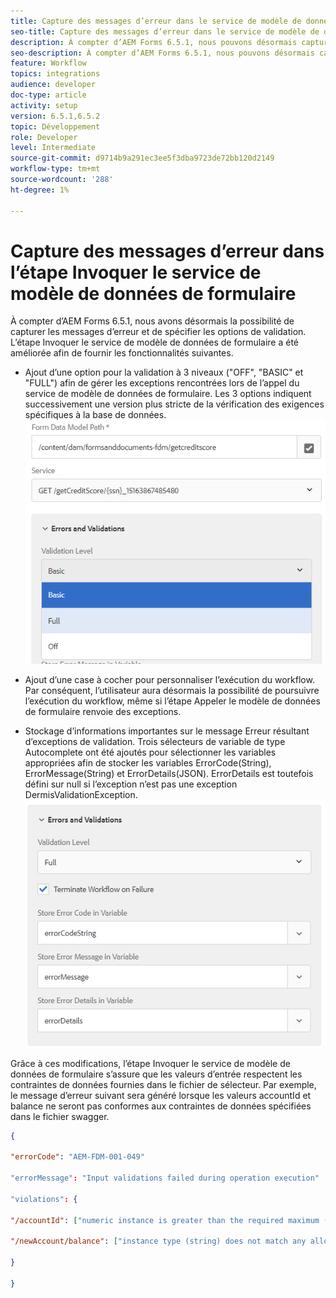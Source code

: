 ```yaml
---
title: Capture des messages d’erreur dans le service de modèle de données de formulaire en tant qu’étape dans le processus
seo-title: Capture des messages d’erreur dans le service de modèle de données de formulaire en tant qu’étape dans le processus
description: À compter d’AEM Forms 6.5.1, nous pouvons désormais capturer les messages d’erreur générés lors de l’utilisation du service de modèle de données de formulaire d’appel comme étape dans AEM Workflow. Workflow.
seo-description: À compter d’AEM Forms 6.5.1, nous pouvons désormais capturer les messages d’erreur générés lors de l’utilisation du service de modèle de données de formulaire d’appel comme étape dans AEM Workflow. Workflow.
feature: Workflow
topics: integrations
audience: developer
doc-type: article
activity: setup
version: 6.5.1,6.5.2
topic: Développement
role: Developer
level: Intermediate
source-git-commit: d9714b9a291ec3ee5f3dba9723de72bb120d2149
workflow-type: tm+mt
source-wordcount: '288'
ht-degree: 1%

---
```



# Capture des messages d’erreur dans l’étape Invoquer le service de modèle de données de formulaire

À compter d’AEM Forms 6.5.1, nous avons désormais la possibilité de capturer les messages d’erreur et de spécifier les options de validation. L’étape Invoquer le service de modèle de données de formulaire a été améliorée afin de fournir les fonctionnalités suivantes.

* Ajout d’une option pour la validation à 3 niveaux (&quot;OFF&quot;, &quot;BASIC&quot; et &quot;FULL&quot;) afin de gérer les exceptions rencontrées lors de l’appel du service de modèle de données de formulaire. Les 3 options indiquent successivement une version plus stricte de la vérification des exigences spécifiques à la base de données.
   ![niveaux de validation](assets/validation-level.PNG)

* Ajout d’une case à cocher pour personnaliser l’exécution du workflow. Par conséquent, l’utilisateur aura désormais la possibilité de poursuivre l’exécution du workflow, même si l’étape Appeler le modèle de données de formulaire renvoie des exceptions.

* Stockage d’informations importantes sur le message Erreur résultant d’exceptions de validation. Trois sélecteurs de variable de type Autocomplete ont été ajoutés pour sélectionner les variables appropriées afin de stocker les variables ErrorCode(String), ErrorMessage(String) et ErrorDetails(JSON). ErrorDetails est toutefois défini sur null si l’exception n’est pas une exception DermisValidationException.
   ![capture des messages d’erreur](assets/fdm-error-details.PNG)

Grâce à ces modifications, l’étape Invoquer le service de modèle de données de formulaire s’assure que les valeurs d’entrée respectent les contraintes de données fournies dans le fichier de sélecteur. Par exemple, le message d’erreur suivant sera généré lorsque les valeurs accountId et balance ne seront pas conformes aux contraintes de données spécifiées dans le fichier swagger.

```json
{

"errorCode": "AEM-FDM-001-049"

"errorMessage": "Input validations failed during operation execution"

"violations": {

"/accountId": ["numeric instance is greater than the required maximum (maximum: 20, found: 97)"],

"/newAccount/balance": ["instance type (string) does not match any allowed primitive type (allowed: [\"integer\",\"number\"])"]

}

}
```



